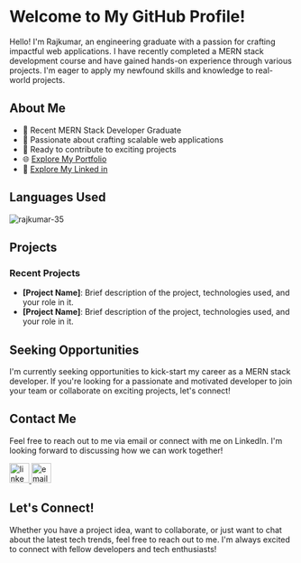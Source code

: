 # Welcome to My GitHub Profile!

Hello! I'm Rajkumar, an engineering graduate with a passion for crafting impactful web applications. I have recently completed a MERN stack development course and have gained hands-on experience through various projects. I'm eager to apply my newfound skills and knowledge to real-world projects.


## About Me

- 🌱 Recent MERN Stack Developer Graduate
- 💼 Passionate about crafting scalable web applications
- 🚀 Ready to contribute to exciting projects
- 🌐 [Explore My Portfolio](https://rajkumar-portfolio-35.vercel.app/)
- 🔗 [Explore My Linked in](https://www.linkedin.com/in/rajkumar-mern-developer/)

## Languages Used

<div align="left" >
  <img align="" src="https://github-readme-stats.vercel.app/api/top-langs?username=rajkumar-35&show_icons=true&locale=en&layout=compact" alt="rajkumar-35"/>
</div>

## Projects

### Recent Projects

- **[Project Name]**: Brief description of the project, technologies used, and your role in it.
- **[Project Name]**: Brief description of the project, technologies used, and your role in it.

## Seeking Opportunities

I'm currently seeking opportunities to kick-start my career as a MERN stack developer. If you're looking for a passionate and motivated developer to join your team or collaborate on exciting projects, let's connect!

## Contact Me

Feel free to reach out to me via email or connect with me on LinkedIn. I'm looking forward to discussing how we can work together!

<a href="https://www.linkedin.com/in/rajkumar-mern-developer/" target="_blank">
    <img src="https://img.shields.io/static/v1?message=LinkedIn&logo=linkedin&label=&color=0077B5&logoColor=white&labelColor=&style=for-the-badge" height="35" alt="linkedin logo"  />
</a>
<a href="mailto:rajkumaranbu192@gmail.com" target="_blank">
    <img src="https://img.shields.io/static/v1?message=Email&logo=gmail&label=&color=EA4335&logoColor=white&labelColor=&style=for-the-badge" height="35" alt="email logo" />
</a>

## Let's Connect!

Whether you have a project idea, want to collaborate, or just want to chat about the latest tech trends, feel free to reach out to me. I'm always excited to connect with fellow developers and tech enthusiasts!



